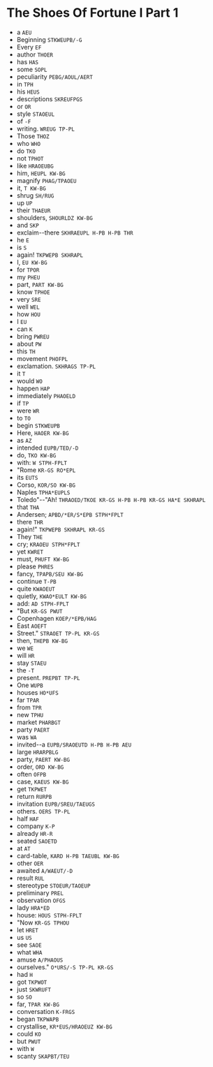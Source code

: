 # The Shoes Of Fortune I Part 1

* a `AEU`
* Beginning `STKWEUPB/-G`
* Every `EF`
* author `THOER`
* has `HAS`
* some `SOPL`
* peculiarity `PEBG/AOUL/AERT`
* in `TPH`
* his `HEUS`
* descriptions `SKREUFPGS`
* or `OR`
* style `STAOEUL`
* of `-F`
* writing. `WREUG TP-PL`
* Those `THOZ`
* who `WHO`
* do `TKO`
* not `TPHOT`
* like `HRAOEUBG`
* him, `HEUPL KW-BG`
* magnify `PHAG/TPAOEU`
* it, `T KW-BG`
* shrug `SH/RUG`
* up `UP`
* their `THAEUR`
* shoulders, `SHOURLDZ KW-BG`
* and `SKP`
* exclaim--there `SKHRAEUPL H-PB H-PB THR`
* he `E`
* is `S`
* again! `TKPWEPB SKHRAPL`
* I, `EU KW-BG`
* for `TPOR`
* my `PHEU`
* part, `PART KW-BG`
* know `TPHOE`
* very `SRE`
* well `WEL`
* how `HOU`
* I `EU`
* can `K`
* bring `PWREU`
* about `PW`
* this `TH`
* movement `PHOFPL`
* exclamation. `SKHRAGS TP-PL`
* it `T`
* would `WO`
* happen `HAP`
* immediately `PHAOELD`
* if `TP`
* were `WR`
* to `TO`
* begin `STKWEUPB`
* Here, `HAOER KW-BG`
* as `AZ`
* intended `EUPB/TED/-D`
* do, `TKO KW-BG`
* with: `W STPH-FPLT`
* "Rome `KR-GS RO*EPL`
* its `EUTS`
* Corso, `KOR/SO KW-BG`
* Naples `TPHA*EUPLS`
* Toledo"--"Ah! `THRAOED/TKOE KR-GS H-PB H-PB KR-GS HA*E SKHRAPL`
* that `THA`
* Andersen; `APBD/*ER/S*EPB STPH*FPLT`
* there `THR`
* again!" `TKPWEPB SKHRAPL KR-GS`
* They `THE`
* cry; `KRAOEU STPH*FPLT`
* yet `KWRET`
* must, `PHUFT KW-BG`
* please `PHRES`
* fancy, `TPAPB/SEU KW-BG`
* continue `T-PB`
* quite `KWAOEUT`
* quietly, `KWAO*EULT KW-BG`
* add: `AD STPH-FPLT`
* "But `KR-GS PWUT`
* Copenhagen `KOEP/*EPB/HAG`
* East `AOEFT`
* Street." `STRAOET TP-PL KR-GS`
* then, `THEPB KW-BG`
* we `WE`
* will `HR`
* stay `STAEU`
* the `-T`
* present. `PREPBT TP-PL`
* One `WUPB`
* houses `HO*UFS`
* far `TPAR`
* from `TPR`
* new `TPHU`
* market `PHARBGT`
* party `PAERT`
* was `WA`
* invited--a `EUPB/SRAOEUTD H-PB H-PB AEU`
* large `HRARPBLG`
* party, `PAERT KW-BG`
* order, `ORD KW-BG`
* often `OFPB`
* case, `KAEUS KW-BG`
* get `TKPWET`
* return `RURPB`
* invitation `EUPB/SREU/TAEUGS`
* others. `OERS TP-PL`
* half `HAF`
* company `K-P`
* already `HR-R`
* seated `SAOETD`
* at `AT`
* card-table, `KARD H-PB TAEUBL KW-BG`
* other `OER`
* awaited `A/WAEUT/-D`
* result `RUL`
* stereotype `STOEUR/TAOEUP`
* preliminary `PREL`
* observation `OFGS`
* lady `HRA*ED`
* house: `HOUS STPH-FPLT`
* "Now `KR-GS TPHOU`
* let `HRET`
* us `US`
* see `SAOE`
* what `WHA`
* amuse `A/PHAOUS`
* ourselves." `O*URS/-S TP-PL KR-GS`
* had `H`
* got `TKPWOT`
* just `SKWRUFT`
* so `SO`
* far, `TPAR KW-BG`
* conversation `K-FRGS`
* began `TKPWAPB`
* crystallise, `KR*EUS/HRAOEUZ KW-BG`
* could `KO`
* but `PWUT`
* with `W`
* scanty `SKAPBT/TEU`
